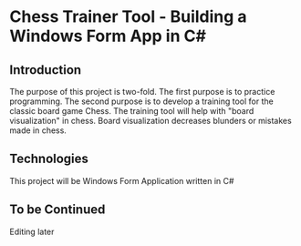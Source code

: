 # Chess Trainer Tool - Building a Windows Form App in C#
## Introduction
The purpose of this project is two-fold. The first purpose is to practice programming. The second purpose is to develop a training tool for the classic board game Chess. The training tool will help with "board visualization" in chess. Board visualization decreases blunders or mistakes made in chess.
## Technologies
This project will be Windows Form Application written in C#

## To be Continued
Editing later
